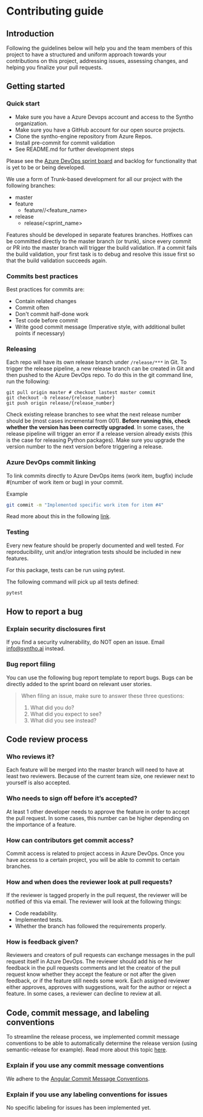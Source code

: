 # Contributing guide

## Introduction

Following the guidelines below will help you and the team members of this project to have a structured and uniform approach towards your contributions on this project, addressing issues, assessing changes, and helping you finalize your pull requests.

## Getting started

### Quick start

* Make sure you have a Azure Devops account and access to the Syntho organization.
* Make sure you have a GitHub account for our open source projects.
* Clone the syntho-engine repository from Azure Repos.
* Install pre-commit for commit validation
* See README.md for further development steps

Please see the [Azure DevOps sprint board](https://dev.azure.com/syntho/Syntho%20Engine%20Core/_sprints/directory) and backlog for functionality that is yet to be or being developed.

We use a form of Trunk-based development for all our project with the following branches:

* master
* feature
  * feature/<username>/<feature_name>
* release
  * release/<sprint_name>

Features should be developed in separate features branches. Hotfixes can be committed directly to the master branch (or trunk), since every commit or PR into the master branch will trigger the build validation. If a commit fails the build validation, your first task is to debug and resolve this issue first so that the build validation succeeds again.

### Commits best practices

Best practices for commits are:

* Contain related changes
* Commit often
* Don't commit half-done work
* Test code before commit
* Write good commit message (Imperative style, with additional bullet points if necessary)

### Releasing

Each repo will have its own release branch under ```/release/***``` in Git. To trigger the release pipeline, a new release branch can be created in Git and then pushed to the Azure DevOps repo. To do this in the git command line, run the following:

```[sh]
git pull origin master # checkout lastest master commit
git checkout -b release/{release_number}
git push origin release/{release_number}
```

Check existing release branches to see what the next release number should be (most cases incremental from 001). **Before running this, check whether the version has been correctly upgraded**. In some cases, the release pipeline will trigger an error if a release version already exists (this is the case for releasing Python packages). Make sure you upgrade the version number to the next version before triggering a release.

### Azure DevOps commit linking

To link commits directly to Azure DevOps items (work item, bugfix) include #(number of work item or bug) in your commit.

Example

```sh
git commit -m "Implemented specific work item for item #4"
```

Read more about this in the following [link](https://docs.microsoft.com/en-us/azure/devops/notifications/add-links-to-work-items?view=azure-devops).

### Testing

Every new feature should be properly documented and well tested. For reproducibility, unit and/or integration tests should be included in new features.

For this package, tests can be run using pytest.

The following command will pick up all tests defined:

```sh
pytest
```

## How to report a bug

### Explain security disclosures first

If you find a security vulnerability, do NOT open an issue. Email info@syntho.ai instead.

### Bug report filing

You can use the following bug report template to report bugs. Bugs can be directly added to the sprint board on relevant user stories.

> When filing an issue, make sure to answer these three questions:
>
> 1. What did you do?
> 2. What did you expect to see?
> 3. What did you see instead?

## Code review process

### Who reviews it?

Each feature will be merged into the master branch will need to have at least two reviewers. Because of the current team size, one reviewer next to yourself is also accepted.

### Who needs to sign off before it’s accepted?

At least 1 other developer needs to approve the feature in order to accept the pull request. In some cases, this number can be higher depending on the importance of a feature.

### How can contributors get commit access?

Commit access is related to project access in Azure DevOps. Once you have access to a certain project, you will be able to commit to certain branches.

### How and when does the reviewer look at pull requests?

If the reviewer is tagged properly in the pull request, the reviewer will be notified of this via email. The reviewer will look at the following things:

* Code readability.
* Implemented tests.
* Whether the branch has followed the requirements properly.

### How is feedback given?

Reviewers and creators of pull requests can exchange messages in the pull request itself in Azure DevOps. The reviewer should add his or her feedback in the pull requests comments and let the creator of the pull request know whether they accept the feature or not after the given feedback, or if the feature still needs some work. Each assigned reviewer either approves, approves with suggestions, wait for the author or reject a feature. In some cases, a reviewer can decline to review at all.

## Code, commit message, and labeling conventions

To streamline the release process, we implemented commit message conventions to be able to automatically determine the release version (using semantic-release for example). Read more about this topic [here](https://github.com/semantic-release/semantic-release).

### Explain if you use any commit message conventions

We adhere to the [Angular Commit Message Conventions](https://github.com/angular/angular/blob/master/CONTRIBUTING.md#-commit-message-format).

### Explain if you use any labeling conventions for issues

No specific labeling for issues has been implemented yet.

